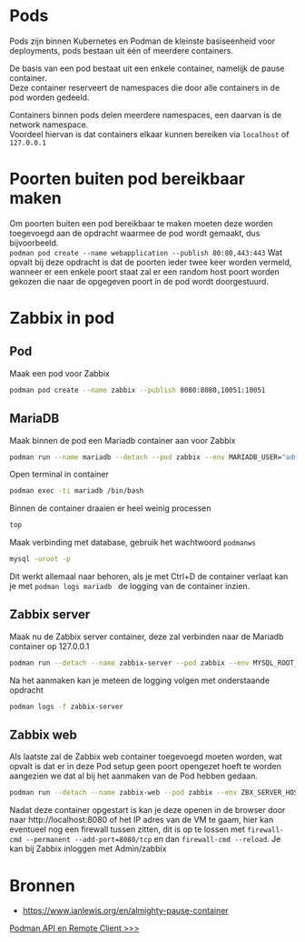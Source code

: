 # Pods
Pods zijn binnen Kubernetes en Podman de kleinste basiseenheid voor deployments, pods bestaan uit één of meerdere containers.

De basis van een pod bestaat uit een enkele container, namelijk de pause container.  
Deze container reserveert de namespaces die door alle containers in de pod worden gedeeld.

Containers binnen pods delen meerdere namespaces, een daarvan is de network namespace.  
Voordeel hiervan is dat containers elkaar kunnen bereiken via `localhost` of `127.0.0.1`

# Poorten buiten pod bereikbaar maken
Om poorten buiten een pod bereikbaar te maken moeten deze worden toegevoegd aan de opdracht waarmee de pod wordt gemaakt, dus bijvoorbeeld.  
`podman pod create --name webapplication --publish 80:80,443:443`
Wat opvalt bij deze opdracht is dat de poorten ieder twee keer worden vermeld, wanneer er een enkele poort staat zal er een random host poort worden gekozen die naar de opgegeven poort in de pod wordt doorgestuurd.

# Zabbix in pod
## Pod
Maak een pod voor Zabbix
```sh
podman pod create --name zabbix --publish 8080:8080,10051:10051
```

## MariaDB
Maak binnen de pod een Mariadb container aan voor Zabbix
```sh
podman run --name mariadb --detach --pod zabbix --env MARIADB_USER="admin" --env MARIADB_PASSWORD="podmanws" --env MARIADB_ROOT_PASSWORD="podmanws" mariadb:latest
```
Open terminal in container
```sh
podman exec -ti mariadb /bin/bash
```
Binnen de container draaien er heel weinig processen
```sh
top
```
Maak verbinding met database, gebruik het wachtwoord `podmanws`
```sh
mysql -uroot -p
```
Dit werkt allemaal naar behoren, als je met Ctrl+D de container verlaat kan je met `podman logs mariadb
` de logging van de container inzien.

## Zabbix server
Maak nu de Zabbix server container, deze zal verbinden naar de Mariadb container op 127.0.0.1
```sh
podman run --detach --name zabbix-server --pod zabbix --env MYSQL_ROOT_PASSWORD="podmanws" --env DB_SERVER_HOST="127.0.0.1" --env MYSQL_USER="admin" --env MYSQL_PASSWORD="podmanws" zabbix/zabbix-server-mysql:alpine-trunk
```
Na het aanmaken kan je meteen de logging volgen met onderstaande opdracht
```sh
podman logs -f zabbix-server
```

## Zabbix web
Als laatste zal de Zabbix web container toegevoegd moeten worden, wat opvalt is dat er in deze Pod setup geen poort opengezet hoeft te worden aangezien we dat al bij het aanmaken van de Pod hebben gedaan.
```sh
podman run --detach --name zabbix-web --pod zabbix --env ZBX_SERVER_HOST="localhost" --env PHP_TZ="Europe/Amsterdam"  --env DB_SERVER_HOST="127.0.0.1" --env MYSQL_USER="admin" --env MYSQL_PASSWORD="podmanws" zabbix/zabbix-web-nginx-mysql:alpine-trunk
```
Nadat deze container opgestart is kan je deze openen in de browser door naar http://localhost:8080 of het IP adres van de VM te gaam, hier kan eventueel nog een firewall tussen zitten, dit is op te lossen met `firewall-cmd --permanent --add-port=8080/tcp` en dan `firewall-cmd --reload`.
Je kan bij Zabbix inloggen met Admin/zabbix

# Bronnen
- https://www.ianlewis.org/en/almighty-pause-container

[Podman API en Remote Client >>>](08-podman-api-remote-client.md)
